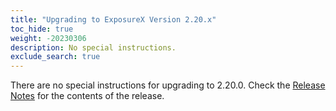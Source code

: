 ```yaml
---
title: "Upgrading to ExposureX Version 2.20.x"
toc_hide: true
weight: -20230306
description: No special instructions.
exclude_search: true
---
```

There are no special instructions for upgrading to 2.20.0. Check the [Release Notes](https://github.com/ExposureX/django-ExposureX/releases/tag/2.20.0) for the contents of the release.

